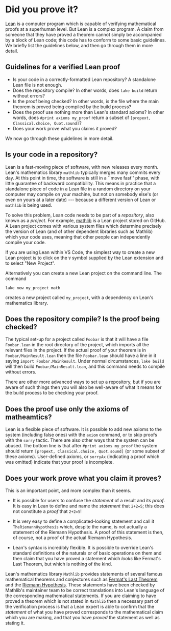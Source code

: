 # Did you prove it?

[Lean](https://lean-lang.org/) is a computer program
which is capable of verifying
mathematical proofs at a superhuman level. But Lean is
a complex program. A claim from someone that they
have proved a theorem cannot simply be accompanied
by a block of Lean code; this code has to conform to some
basic guidelines. We briefly list the guidelines below,
and then go through them in more detail.

## Guidelines for a verified Lean proof

* Is your code in a correctly-formatted Lean repository? A standalone Lean file is not enough.
* Does the repository compile? In other words, does `lake build` return without errors?
* Is the proof being checked? In other words, is the file
  where the main theorem is proved being compiled by the build process?
* Does the proof use nothing more than Lean's standard axioms?
  In other words, does `#print axioms my_proof` return a subset of `[propext, Classical.choice, Quot.sound]`?
* Does your work prove what you claims it proved?

We now go through these guidelines in more detail.

## Is your code in a repository?

Lean is a fast-moving piece of software, with new
releases every month. Lean's mathematics library `mathlib`
typically merges many commits every day. At this point
in time, the software is still in a ``move fast'' phase,
with little guarantee of backward compatibility. This means
in practice that a standalone piece of code in a Lean
file in a random directory on your computer may compile
on your machine, but not on somebody else's (or even on yours
at a later date) --- because a different version of Lean
or `mathlib` is being used.

To solve this problem, Lean code needs to be part of
a *repository*, also known as a *project*. For example,
[mathlib](https://github.com/leanprover-community/mathlib4)
is a Lean project stored on GitHub. A Lean project comes
with various system files which determine precisely the
version of Lean (and of other dependent libraries such as Mathlib)
which your code uses, meaning that other people can
independently compile your code.

If you are using Lean within VS Code, the simplest way
to create a new Lean project is to click on the `∀` symbol
supplied by the Lean extension and to select "New Project".

Alternatively you can create a new Lean project on the
command line. The command
```lean 
lake new my_project math
```
creates a new project called `my_project`, with a dependency
on Lean's mathematics library.

## Does the repository compile? Is the proof being checked?

The typical set-up for a project called `Foobar` is
that it will have a file `Foobar.lean` in the root
directory of the project, which imports all the relevant
files in the project. If the actual proof of your
theorem is in `Foobar/MainResult.lean` then the file
`Foobar.lean` should have a line in it saying
`import Foobar.MainResult`. Under normal circumstances,
`lake build` will then build `Foobar/MainResult.lean`,
and this command needs to compile without errors.

There are other more advanced ways to set up a repository,
but if you are aware of such things then you will also
be well-aware of what it means for the build process to
be checking your proof.

## Does the proof use only the axioms of matheamtics?

Lean is a flexible piece of software. It is possible
to add new axioms to the system (including false ones)
with the `axiom` command, or to skip proofs with the `sorry` tactic.
There are also other ways that the system can be abused.
The bottom line is that after `#print axioms my_proof`
the system should return `[propext, Classical.choice, Quot.sound]`
(or some subset of these axioms). User-defined axioms,
or `sorryAx` (indicating a proof which was omitted)
indicate that your proof is incomplete.

## Does your work prove what you claim it proves?

This is an important point, and more complex than it seems.

* It is possible for users to confuse the *statement* of a result
and its *proof*. It is easy in Lean to define and name the
*statement* that `2+2=5`; this does not constitute a *proof*
that `2+2=5`!

* It is very easy to define a complicated-looking statement and call it
`TheRiemannHypothesis` which, despite the
name, is not actually a statement of the Riemann Hypothesis.
A proof of this statement is then, of course, not a proof
of the actual Riemann Hypothesis. 

* Lean's syntax is incredibly flexible. It is possible to
override Lean's standard definitions of the naturals or
of basic operations on them and then claim that you have
proved a statement which *looks* like Fermat's Last Theorem,
but which is nothing of the kind. 

Lean's mathematics library
`Mathlib` provides statements of several famous mathematical
theorems and conjectures such as [Fermat's Last Theorem](https://leanprover-community.github.io/mathlib4_docs/Mathlib/NumberTheory/FLT/Basic.html#FermatLastTheorem)
and the [Riemann Hypothesis](https://leanprover-community.github.io/mathlib4_docs/Mathlib/NumberTheory/LSeries/RiemannZeta.html#RiemannHypothesis).
These statements have been checked by Mathlib's maintainer team
to be correct translations into Lean's language of the
corresponding mathematical statements. If you are claiming
to have proved a theorem which is not stated in `Mathlib` then
a necessary part of the verification process is that a Lean
expert is able to confirm that the *statement* of what you
have proved corresponds to the mathematical claim which
you are making, and that you have *proved* the statement as well
as stating it.
